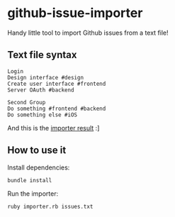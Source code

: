 # github-issue-importer

Handy little tool to import Github issues from a text file!

## Text file syntax

```
Login
Design interface #design
Create user interface #frontend
Server OAuth #backend

Second Group
Do something #frontend #backend
Do something else #iOS
```

And this is the [importer result](https://github.com/gil/github-issue-importer/issues?milestone=1&state=open) :]

## How to use it

Install dependencies:

```bundle install```

Run the importer:

```ruby importer.rb issues.txt```
